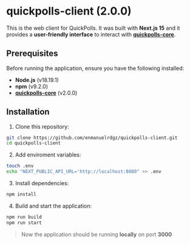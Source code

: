 # quickpolls-client (2.0.0)

This is the web client for QuickPolls. It was built with **Next.js 15** and it provides a **user-friendly interface** to interact with [**quickpolls-core**](https://github.com/enmanuelrdgz/quickpolls-core).

## Prerequisites

Before running the application, ensure you have the following installed:

- **Node.js** (v18.19.1)
- **npm** (v9.2.0)
- [**quickpolls-core**](https://github.com/enmanuelrdgz/quickpolls-core) (v2.0.0)

## Installation

1. Clone this repository:

  ```bash
  git clone https://github.com/enmanuelrdgz/quickpolls-client.git
  cd quickpolls-client
  ```

2. Add enviroment variables:

  ```bash
  touch .env
  echo "NEXT_PUBLIC_API_URL='http://localhost:8080" >> .env
  ```

3. Install dependencies:

  ```bash
  npm install
  ```

4. Build and start the application:

  ```bash
  npm run build
  npm run start
  ```

> Now the application should be running **locally** on port **3000**
